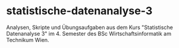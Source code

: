 # statistische-datenanalyse-3
Analysen, Skripte und Übungsaufgaben aus dem Kurs "Statistische Datenanalyse 3" im 4. Semester des BSc Wirtschaftsinformatik am Technikum Wien.
